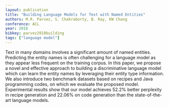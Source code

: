 ```yaml
---
layout: publication
title: "Building Language Models for Text with Named Entities"
authors: M.R. Parvez, S. Chakraborty, B. Ray, KW Chang
conference: ACL
year: 2018
bibkey: parvez2018building
tags: ["language model"]
---
```

Text  in  many  domains  involves  a  significant amount of named entities.   Predicting the entity names is often challenging
for a language model as they appear less
frequent  on  the  training  corpus.   In  this
paper,  we  propose  a  novel  and  effective
approach to building a discriminative language  model  which  can  learn  the  entity
names by leveraging their entity type information.  We also introduce two benchmark  datasets  based  on  recipes  and  Java
programming codes,  on which we evaluate the proposed model.  Experimental results show that our model achieves 52.2%
better perplexity in recipe generation and
22.06% on code generation than the state-of-the-art language models.
